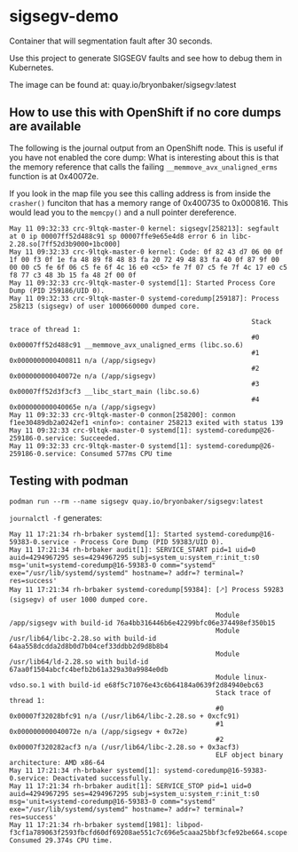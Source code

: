 # sigsegv-demo
Container that will segmentation fault after 30 seconds.

Use this project to generate SIGSEGV faults and see how to debug them in Kubernetes.

The image can be found at: quay.io/bryonbaker/sigsegv:latest

## How to use this with OpenShift if no core dumps are available


The following is the journal output from an OpenShift node. This is useful if you have not enabled the core dump:
What is interesting about this is that the memory reference that calls the failing ```__memmove_avx_unaligned_erms``` function is at 0x40072e. 

If you look in the map file you see this calling address is from inside the ```crasher()``` funciton that has a memory range of 0x400735 to 0x000816. This would lead you to the ```memcpy()``` and a null pointer dereference. 
```
May 11 09:32:33 crc-9ltqk-master-0 kernel: sigsegv[258213]: segfault at 0 ip 00007ff52d488c91 sp 00007ffe9e65e4d8 error 6 in libc-2.28.so[7ff52d3b9000+1bc000]
May 11 09:32:33 crc-9ltqk-master-0 kernel: Code: 0f 82 43 d7 06 00 0f 1f 00 f3 0f 1e fa 48 89 f8 48 83 fa 20 72 49 48 83 fa 40 0f 87 9f 00 00 00 c5 fe 6f 06 c5 fe 6f 4c 16 e0 <c5> fe 7f 07 c5 fe 7f 4c 17 e0 c5 f8 77 c3 48 3b 15 fa 48 2f 00 0f
May 11 09:32:33 crc-9ltqk-master-0 systemd[1]: Started Process Core Dump (PID 259186/UID 0).
May 11 09:32:33 crc-9ltqk-master-0 systemd-coredump[259187]: Process 258213 (sigsegv) of user 1000660000 dumped core.
                                                             
                                                             Stack trace of thread 1:
                                                             #0  0x00007ff52d488c91 __memmove_avx_unaligned_erms (libc.so.6)
                                                             #1  0x0000000000400811 n/a (/app/sigsegv)
                                                             #2  0x000000000040072e n/a (/app/sigsegv)
                                                             #3  0x00007ff52d3f3cf3 __libc_start_main (libc.so.6)
                                                             #4  0x000000000040065e n/a (/app/sigsegv)
May 11 09:32:33 crc-9ltqk-master-0 conmon[258200]: conmon f1ee30489db2a0242ef1 <ninfo>: container 258213 exited with status 139
May 11 09:32:33 crc-9ltqk-master-0 systemd[1]: systemd-coredump@26-259186-0.service: Succeeded.
May 11 09:32:33 crc-9ltqk-master-0 systemd[1]: systemd-coredump@26-259186-0.service: Consumed 577ms CPU time

```

## Testing with podman
```podman run --rm --name sigsegv quay.io/bryonbaker/sigsegv:latest```

```journalctl -f``` generates:

```
May 11 17:21:34 rh-brbaker systemd[1]: Started systemd-coredump@16-59383-0.service - Process Core Dump (PID 59383/UID 0).
May 11 17:21:34 rh-brbaker audit[1]: SERVICE_START pid=1 uid=0 auid=4294967295 ses=4294967295 subj=system_u:system_r:init_t:s0 msg='unit=systemd-coredump@16-59383-0 comm="systemd" exe="/usr/lib/systemd/systemd" hostname=? addr=? terminal=? res=success'
May 11 17:21:34 rh-brbaker systemd-coredump[59384]: [🡕] Process 59283 (sigsegv) of user 1000 dumped core.
                                                    
                                                    Module /app/sigsegv with build-id 76a4bb316446b6e42299bfc06e374498ef350b15
                                                    Module /usr/lib64/libc-2.28.so with build-id 64aa558dcdda2d8b0d7b04cef33ddbb2d9d8b8b4
                                                    Module /usr/lib64/ld-2.28.so with build-id 67aa0f1504abcfc4befb2b61a329a30a9984e0db
                                                    Module linux-vdso.so.1 with build-id e68f5c71076e43c6b64184a0639f2d84940ebc63
                                                    Stack trace of thread 1:
                                                    #0  0x00007f32028bfc91 n/a (/usr/lib64/libc-2.28.so + 0xcfc91)
                                                    #1  0x000000000040072e n/a (/app/sigsegv + 0x72e)
                                                    #2  0x00007f320282acf3 n/a (/usr/lib64/libc-2.28.so + 0x3acf3)
                                                    ELF object binary architecture: AMD x86-64
May 11 17:21:34 rh-brbaker systemd[1]: systemd-coredump@16-59383-0.service: Deactivated successfully.
May 11 17:21:34 rh-brbaker audit[1]: SERVICE_STOP pid=1 uid=0 auid=4294967295 ses=4294967295 subj=system_u:system_r:init_t:s0 msg='unit=systemd-coredump@16-59383-0 comm="systemd" exe="/usr/lib/systemd/systemd" hostname=? addr=? terminal=? res=success'
May 11 17:21:34 rh-brbaker systemd[1981]: libpod-f3cf1a789063f2593fbcfd60df69208ae551c7c696e5caaa25bbf3cfe92be664.scope: Consumed 29.374s CPU time.

```